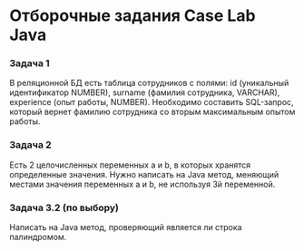 # Отборочные задания Case Lab Java
 
### Задача 1
В реляционной БД есть таблица сотрудников с полями: id (уникальный идентификатор NUMBER), surname (фамилия сотрудника, VARCHAR), experience (опыт работы, NUMBER). Необходимо составить SQL-запрос, который вернет фамилию сотрудника со вторым максимальным опытом работы.

### Задача 2
Есть 2 целочисленных переменных a и b, в которых хранятся определенные значения. Нужно написать на Java метод, меняющий местами значения переменных a и b, не используя 3й переменной.


### Задача 3.2 (по выбору) 
Написать на Java метод, проверяющий является ли строка палиндромом. 